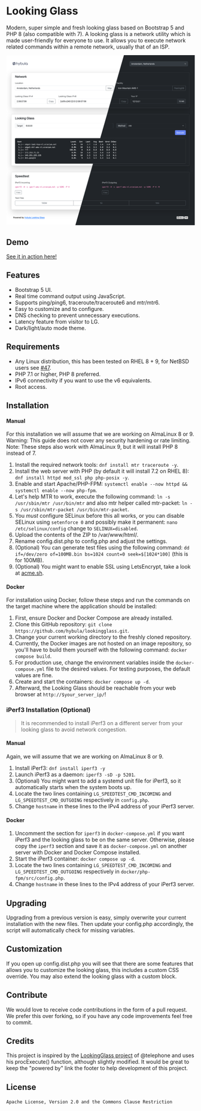 # Looking Glass
Modern, super simple and fresh looking glass based on Bootstrap 5 and PHP 8 (also compatible with 7). A looking glass is a network utility which is
made user-friendly for everyone to use. It allows you to execute network related commands within a remote network, usually that of an ISP.

[![](screenshot.png)](https://lg-nl-ams.hybula.net/)

## Demo
[See it in action here!](https://lg-nl-ams.hybula.net/)

## Features
- Bootstrap 5 UI.
- Real time command output using JavaScript.
- Supports ping/ping6, traceroute/traceroute6 and mtr/mtr6.
- Easy to customize and to configure.
- DNS checking to prevent unnecessary executions.
- Latency feature from visitor to LG.
- Dark/light/auto mode theme.

## Requirements
- Any Linux distribution, this has been tested on RHEL 8 + 9, for NetBSD users see [#47](https://github.com/hybula/lookingglass/issues/47).
- PHP 7.1 or higher, PHP 8 preferred.
- IPv6 connectivity if you want to use the v6 equivalents.
- Root access.

## Installation
#### Manual
For this installation we will assume that we are working on AlmaLinux 8 or 9. Warning: This guide does not cover any security hardening or rate limiting.
Note: These steps also work with AlmaLinux 9, but it will install PHP 8 instead of 7.

1. Install the required network tools: `dnf install mtr traceroute -y`.
2. Install the web server with PHP (by default it will install 7.2 on RHEL 8): `dnf install httpd mod_ssl php php-posix -y`.
3. Enable and start Apache/PHP-FPM: `systemctl enable --now httpd && systemctl enable --now php-fpm`.
4. Let's help MTR to work, execute the following command: `ln -s /usr/sbin/mtr /usr/bin/mtr` and also mtr helper called mtr-packet: `ln -s /usr/sbin/mtr-packet /usr/bin/mtr-packet`.
5. You *must* configure SELinux before this all works, or you can disable SELinux using `setenforce 0` and possibly make it permanent: `nano /etc/selinux/config` change to `SELINUX=disabled`.
6. Upload the contents of the ZIP to /var/www/html/.
7. Rename config.dist.php to config.php and adjust the settings.
8. (Optional) You can generate test files using the following command: `dd if=/dev/zero of=100MB.bin bs=1024 count=0 seek=$[1024*100]` (this is for 100MB).
9. (Optional) You might want to enable SSL using LetsEncrypt, take a look at [acme.sh](https://github.com/acmesh-official/acme.sh).

#### Docker
For installation using Docker, follow these steps and run the commands on the target machine where the application should be installed:

1. First, ensure Docker and Docker Compose are already installed.
2. Clone this GitHub repository: `git clone https://github.com/hybula/lookingglass.git`.
3. Change your current working directory to the freshly cloned repository.
4. Currently, the Docker images are not hosted on an image repository, so you'll have to build them yourself with the following command: `docker compose build`.
5. For production use, change the environment variables inside the `docker-compose.yml` file to the desired values. For testing purposes, the default values are fine.
6. Create and start the containers: `docker compose up -d`.
7. Afterward, the Looking Glass should be reachable from your web browser at `http://$your_server_ip/`!

### iPerf3 Installation (Optional)
> It is recommended to install iPerf3 on a different server from your looking glass to avoid network congestion.

#### Manual
Again, we will assume that we are working on AlmaLinux 8 or 9.
1. Install iPerf3: `dnf install iperf3 -y`
2. Launch iPerf3 as a daemon: `iperf3 -sD -p 5201`.
3. (Optional) You might want to add a systemd unit file for iPerf3, so it automatically starts when the system boots up.
4. Locate the two lines containing `LG_SPEEDTEST_CMD_INCOMING` and `LG_SPEEDTEST_CMD_OUTGOING` respectively in `config.php`.
5. Change `hostname` in these lines to the IPv4 address of your iPerf3 server.

#### Docker
1. Uncomment the section for `iperf3` in `docker-compose.yml` if you want iPerf3 and the looking glass to be on the same server.
Otherwise, please copy the `iperf3` section and save it as `docker-compose.yml` on another server with Docker and Docker Compose installed.
2. Start the iPerf3 container: `docker compose up -d`.
3. Locate the two lines containing `LG_SPEEDTEST_CMD_INCOMING` and `LG_SPEEDTEST_CMD_OUTGOING` respectively in `docker/php-fpm/src/config.php`.
5. Change `hostname` in these lines to the IPv4 address of your iPerf3 server.

## Upgrading
Upgrading from a previous version is easy, simply overwrite your current installation with the new files. Then update your config.php accordingly, the script will automatically check for missing variables.

## Customization
If you open up config.dist.php you will see that there are some features that allows you to customize the looking glass, this includes a custom CSS override.
You may also extend the looking glass with a custom block.

## Contribute
We would love to receive code contributions in the form of a pull request. We prefer this over forking, so if you have any code improvements feel free to commit.

## Credits
This project is inspired by the [LookingGlass project](https://github.com/telephone/LookingGlass) of @telephone and uses his procExecute() function, although slightly modified.
It would be great to keep the "powered by" link the footer to help development of this project.

## License
```Apache License, Version 2.0 and the Commons Clause Restriction```
